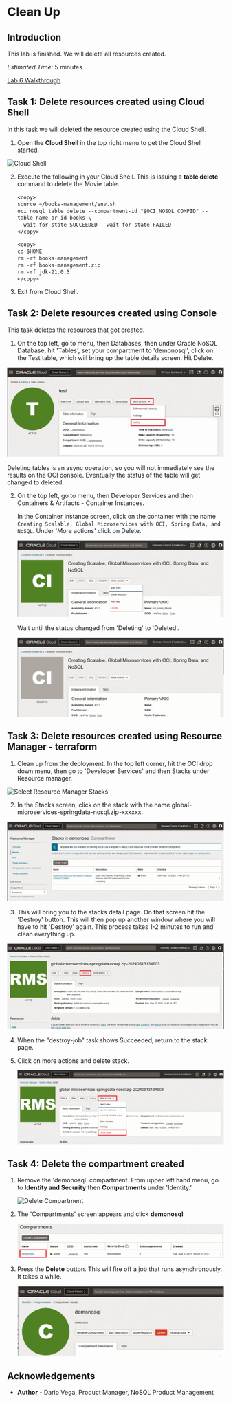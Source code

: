 # Clean Up

## Introduction

This lab is finished. We will delete all resources created.

_Estimated Time:_ 5 minutes

[Lab 6 Walkthrough](videohub:1_elpp0ki2)

## Task 1: Delete resources created using Cloud Shell

In this task we will deleted the resource created using the Cloud Shell.

1. Open the **Cloud Shell** in the top right menu to get the Cloud Shell started.

  ![Cloud Shell](https://oracle-livelabs.github.io/common/images/console/cloud-shell.png)

2. Execute the following in your Cloud Shell.  This is issuing a **table delete** command to delete the Movie table.

    ```
    <copy>
    source ~/books-management/env.sh
    oci nosql table delete --compartment-id "$OCI_NOSQL_COMPID" --table-name-or-id books \
    --wait-for-state SUCCEEDED --wait-for-state FAILED
    </copy>
    ```
    ```
    <copy>
    cd $HOME
    rm -rf books-management  
    rm -rf books-management.zip  
    rm -rf jdk-21.0.5
    </copy>
    ```

3. Exit from Cloud Shell.

## Task 2: Delete resources created using Console


This task deletes the resources that got created.

1. On the top left, go to menu, then Databases, then under Oracle NoSQL Database, hit 'Tables',
set your compartment to 'demonosql', click on the Test table, which will bring up the table details screen.  Hit Delete.

  ![Table](./images/delete-test-table.png)

  Deleting tables is an async operation, so you will not immediately see the results on the OCI console.  Eventually the status of the table will get changed to deleted.  

2. On the top left, go to menu, then Developer Services and then Containers & Artifacts - Container Instances.

   In the Container instance screen, click on the container with the name `Creating Scalable, Global Microservices with OCI, Spring Data, and NoSQL`. Under 'More actions' click on Delete.

   ![Delete Container Instance](./images/delete-ci.png)

   Wait until the status changed from 'Deleting' to 'Deleted'.

   ![Delete Container Instance](./images/delete-ci-2.png)

## Task 3: Delete resources created using Resource Manager - terraform


1.  Clean up from the deployment.   In the top left corner, hit the OCI drop down menu, then go to 'Developer Services' and then Stacks under Resource manager.

  ![Select Resource Manager Stacks](https://oracle-livelabs.github.io/common/images/console/developer-resmgr-stacks.png)

2.  In the Stacks screen, click on the stack with the name global-microservices-springdata-nosql.zip-xxxxxx.

  ![Stack](./images/main-zip.png)

3.  This will bring you to the stacks detail page.  On that screen hit the 'Destroy' button.  This will then pop up another window where you will have to hit 'Destroy' again.    This process takes 1-2 minutes to run and clean everything up.  

  ![Destroy Stack](./images/destroy-stack.png)

4.  When the "destroy-job" task shows Succeeded, return to the stack page.

5. Click on more actions and delete stack.  

    ![Delete Stack](./images/destroy-stack-2.png)

## Task 4: Delete the compartment created

1. Remove the 'demonosql' compartment. From upper left hand menu, go to **Identity and Security** then **Compartments** under 'Identity.'

    ![Delete Compartment](https://oracle-livelabs.github.io/common/images/console/id-compartment.png)

2. The 'Compartments' screen appears and click **demonosql**

    ![Select demo NoSQL table](./images/select-demonosql.png)

3. Press the **Delete** button. This will fire off a job that runs asynchronously. It takes a while.

    ![Delete NoSQL Table](./images/delete-demonosql.png)


## Acknowledgements
* **Author** - Dario Vega, Product Manager, NoSQL Product Management
